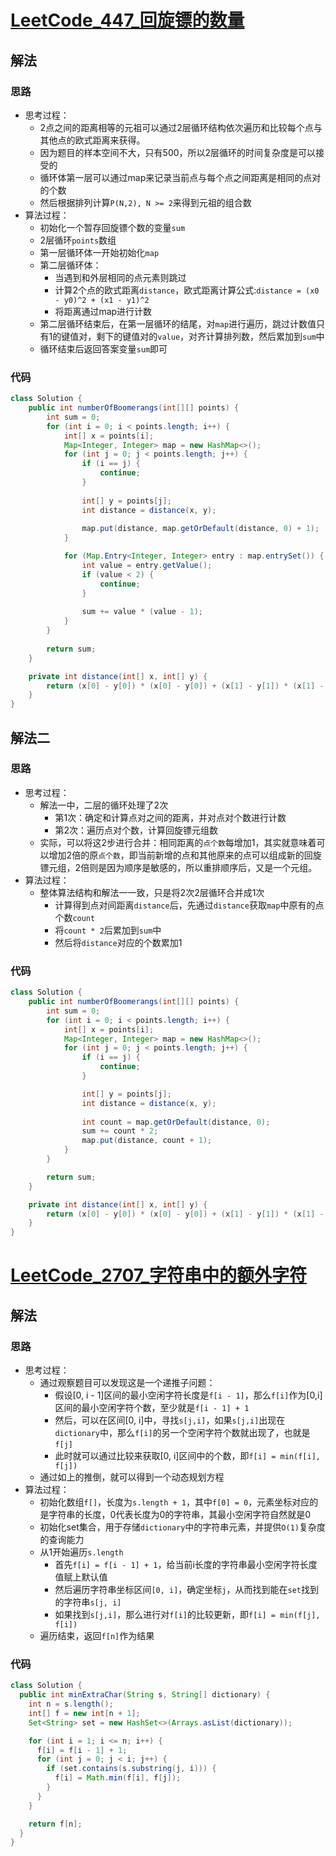 # [LeetCode_447_回旋镖的数量](https://leetcode.cn/problems/number-of-boomerangs)
## 解法
### 思路
- 思考过程：
  - 2点之间的距离相等的元祖可以通过2层循环结构依次遍历和比较每个点与其他点的欧式距离来获得。
  - 因为题目的样本空间不大，只有500，所以2层循环的时间复杂度是可以接受的
  - 循环体第一层可以通过map来记录当前点与每个点之间距离是相同的点对的个数
  - 然后根据排列计算`P(N,2), N >= 2`来得到元祖的组合数
- 算法过程：
  - 初始化一个暂存回旋镖个数的变量`sum`
  - 2层循环`points`数组
  - 第一层循环体一开始初始化`map`
  - 第二层循环体：
    - 当遇到和外层相同的点元素则跳过
    - 计算2个点的欧式距离`distance`，欧式距离计算公式:`distance = (x0 - y0)^2 + (x1 - y1)^2`
    - 将距离通过map进行计数
  - 第二层循环结束后，在第一层循环的结尾，对`map`进行遍历，跳过计数值只有1的键值对，剩下的键值对的`value`，对齐计算排列数，然后累加到`sum`中
  - 循环结束后返回答案变量`sum`即可
### 代码
```java
class Solution {
    public int numberOfBoomerangs(int[][] points) {
        int sum = 0;
        for (int i = 0; i < points.length; i++) {
            int[] x = points[i];
            Map<Integer, Integer> map = new HashMap<>();
            for (int j = 0; j < points.length; j++) {
                if (i == j) {
                    continue;
                }
                
                int[] y = points[j];
                int distance = distance(x, y);
                
                map.put(distance, map.getOrDefault(distance, 0) + 1);
            }

            for (Map.Entry<Integer, Integer> entry : map.entrySet()) {
                int value = entry.getValue();
                if (value < 2) {
                    continue;
                }
                
                sum += value * (value - 1);
            }
        }
        
        return sum;
    }

    private int distance(int[] x, int[] y) {
        return (x[0] - y[0]) * (x[0] - y[0]) + (x[1] - y[1]) * (x[1] - y[1]);
    }
}
```
## 解法二
### 思路
- 思考过程：
  - 解法一中，二层的循环处理了2次
    - 第1次：确定和计算点对之间的距离，并对点对个数进行计数
    - 第2次：遍历点对个数，计算回旋镖元组数
  - 实际，可以将这2步进行合并：相同距离的`点个数`每增加1，其实就意味着可以增加2倍的原`点个数`，即当前新增的点和其他原来的点可以组成新的回旋镖元组，2倍则是因为顺序是敏感的，所以重排顺序后，又是一个元组。
- 算法过程：
  - 整体算法结构和解法一一致，只是将2次2层循环合并成1次
    - 计算得到点对间距离`distance`后，先通过`distance`获取`map`中原有的点个数`count`
    - 将`count * 2`后累加到`sum`中
    - 然后将`distance`对应的个数累加1
### 代码
```java
class Solution {
    public int numberOfBoomerangs(int[][] points) {
        int sum = 0;
        for (int i = 0; i < points.length; i++) {
            int[] x = points[i];
            Map<Integer, Integer> map = new HashMap<>();
            for (int j = 0; j < points.length; j++) {
                if (i == j) {
                    continue;
                }

                int[] y = points[j];
                int distance = distance(x, y);
                
                int count = map.getOrDefault(distance, 0);
                sum += count * 2;
                map.put(distance, count + 1);
            }
        }

        return sum;
    }

    private int distance(int[] x, int[] y) {
        return (x[0] - y[0]) * (x[0] - y[0]) + (x[1] - y[1]) * (x[1] - y[1]);
    }
}
```
# [LeetCode_2707_字符串中的额外字符](https://leetcode.cn/problems/extra-characters-in-a-string)
## 解法
### 思路
- 思考过程：
  - 通过观察题目可以发现这是一个递推子问题：
    - 假设[0, i - 1]区间的最小空闲字符长度是`f[i - 1]`，那么`f[i]`作为[0,i]区间的最小空闲字符个数，至少就是`f[i - 1] + 1`
    - 然后，可以在区间[0, i]中，寻找`s[j,i]`，如果`s[j,i]`出现在`dictionary`中，那么`f[i]`的另一个空闲字符个数就出现了，也就是`f[j]`
    - 此时就可以通过比较来获取[0, i]区间中的个数，即`f[i] = min(f[i], f[j])`
  - 通过如上的推倒，就可以得到一个动态规划方程
- 算法过程：
  - 初始化数组`f[]`，长度为`s.length + 1`，其中`f[0] = 0`，元素坐标对应的是字符串的长度，0代表长度为0的字符串，其最小空闲字符自然就是0
  - 初始化set集合，用于存储`dictionary`中的字符串元素，并提供`O(1)`复杂度的查询能力
  - 从1开始遍历`s.length`
    - 首先`f[i] = f[i - 1] + 1`，给当前i长度的字符串最小空闲字符长度值赋上默认值
    - 然后遍历字符串坐标区间`[0, i]`，确定坐标`j`，从而找到能在`set`找到的字符串`s[j, i]`
    - 如果找到`s[j,i]`，那么进行对`f[i]`的比较更新，即`f[i] = min(f[j], f[i])`
  - 遍历结束，返回`f[n]`作为结果
### 代码
```java
class Solution {
  public int minExtraChar(String s, String[] dictionary) {
    int n = s.length();
    int[] f = new int[n + 1];
    Set<String> set = new HashSet<>(Arrays.asList(dictionary));

    for (int i = 1; i <= n; i++) {
      f[i] = f[i - 1] + 1;
      for (int j = 0; j < i; j++) {
        if (set.contains(s.substring(j, i))) {
          f[i] = Math.min(f[i], f[j]);
        }
      }
    }

    return f[n];
  }
}
```